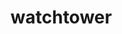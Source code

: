 <!-- generated by markdown-notes-tree -->

# watchtower

<!-- optional markdown-notes-tree directory description starts here -->

<!-- optional markdown-notes-tree directory description ends here -->


